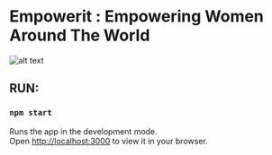 # Empowerit : Empowering Women Around The World

![alt text]([https://github.com/DavidNJoiner/empowerit/components/images/landing.png])

## RUN:

### `npm start`

Runs the app in the development mode.\
Open [http://localhost:3000](http://localhost:3000) to view it in your browser.
